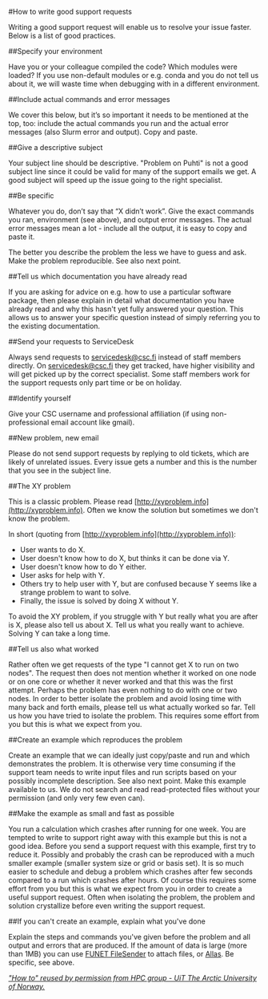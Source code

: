 #How to write good support requests

Writing a good support request will enable us to resolve your issue faster. Below is a list of good practices.

##Specify your environment

Have you or your colleague compiled the code? Which modules were loaded? If you use non-default modules or e.g. conda and you do not tell us about it, we will waste time when debugging with in a different environment.

##Include actual commands and error messages

We cover this below, but it’s so important it needs to be mentioned at the top, too: include the actual commands you run and the actual error messages (also Slurm error and output). Copy and paste.

##Give a descriptive subject

Your subject line should be descriptive. "Problem on Puhti" is not a good subject line since it could be valid for many of the support emails we get. A good subject will speed up the issue going to the right specialist.

##Be specific

Whatever you do, don’t say that “X didn’t work”. Give the exact commands you ran, environment (see above), and output error messages. The actual error messages mean a lot - include all the output, it is easy to copy and paste it.

The better you describe the problem the less we have to guess and ask. Make the problem reproducible. See also next point.

##Tell us which documentation you have already read

If you are asking for advice on e.g. how to use a particular software package, then please explain in detail what documentation you have already read and why this hasn't yet fully answered your question. This allows us to answer your specific question instead of simply referring you to the existing documentation.

##Send your requests to ServiceDesk

Always send requests to [servicedesk@csc.fi](mailto:servicedesk@csc.fi) instead of staff members directly. On servicedesk@csc.fi they get tracked, have higher visibility and will get picked up by the correct specialist. Some staff members work for the support requests only part time or be on holiday.

##Identify yourself

Give your CSC username and professional affiliation (if using non-professional email account like gmail).

##New problem, new email

Please do not send support requests by replying to old tickets, which are likely of unrelated issues. Every issue gets a number and this is the number that you see in the subject line.

##The XY problem

This is a classic problem. Please read [http://xyproblem.info](http://xyproblem.info). Often we know the solution but sometimes we don't know the problem.

In short (quoting from [http://xyproblem.info](http://xyproblem.info)):

*   User wants to do X.
*   User doesn't know how to do X, but thinks it can be done via Y.
*   User doesn't know how to do Y either.
*   User asks for help with Y.
*   Others try to help user with Y, but are confused because Y seems like a strange problem to want to solve.
*   Finally, the issue is solved by doing X without Y.

To avoid the XY problem, if you struggle with Y but really what you are after is X, please also tell us about X. Tell us what you really want to achieve. Solving Y can take a long time.

##Tell us also what worked

Rather often we get requests of the type "I cannot get X to run on two nodes". The request then does not mention whether it worked on one node or on one core or whether it never worked and that this was the first attempt. Perhaps the problem has even nothing to do with one or two nodes. In order to better isolate the problem and avoid losing time with many back and forth emails, please tell us what actually worked so far. Tell us how you have tried to isolate the problem. This requires some effort from you but this is what we expect from you.

##Create an example which reproduces the problem

Create an example that we can ideally just copy/paste and run and which demonstrates the problem. It is otherwise very time consuming if the support team needs to write input files and run scripts based on your possibly incomplete description. See also next point. Make this example available to us. We do not search and read read-protected files without your permission (and only very few even can).

##Make the example as small and fast as possible

You run a calculation which crashes after running for one week. You are tempted to write to support right away with this example but this is not a good idea. Before you send a support request with this example, first try to reduce it. Possibly and probably the crash can be reproduced with a much smaller example (smaller system size or grid or basis set). It is so much easier to schedule and debug a problem which crashes after few seconds compared to a run which crashes after hours. Of course this requires some effort from you but this is what we expect from you in order to create a useful support request. Often when isolating the problem, the problem and solution crystallize before even writing the support request.

##If you can't create an example, explain what you've done

Explain the steps and commands you've given before the problem and all output and errors that are produced. If the amount of data is large (more than 1MB) you can use [FUNET FileSender](https://filesender.funet.fi/) to attach files, or [Allas](). Be specific, see above.

[_"How to" reused by permission from HPC group - UiT The Arctic University of Norway._](http://hpc.uit.no/en/latest/help/writing-support-requests.html)
